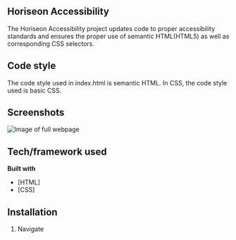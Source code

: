 ## Horiseon Accessibility

The Horiseon Accessibility project updates code to proper accessibility standards and ensures the proper use of semantic HTML(HTML5) as well as corresponding CSS selectors.

## Code style

The code style used in index.html is semantic HTML. In CSS, the code style used is basic CSS.

## Screenshots

![Image of full webpage](/Horiseon-accessibility/assets/01-html-css-git-homework-demo.png)

## Tech/framework used

<b>Built with</b>

- [HTML]
- [CSS]

## Installation

1. Navigate

